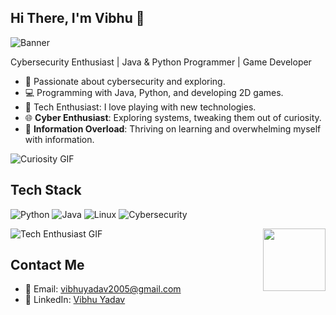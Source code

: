## Hi There, I'm Vibhu 👋

![Banner](https://plus.unsplash.com/premium_photo-1714618835760-5b2175ad3249?q=80&w=2689&auto=format&fit=crop&ixlib=rb-4.0.3&ixid=M3wxMjA3fDB8MHxwaG90by1wYWdlfHx8fGVufDB8fHx8fA%3D%3D)

Cybersecurity Enthusiast | Java & Python Programmer | Game Developer

- 🔐 Passionate about cybersecurity and exploring.
- 💻 Programming with Java, Python, and developing 2D games.
- 👾 Tech Enthusiast: I love playing with new technologies.
- 🌐 **Cyber Enthusiast**: Exploring systems, tweaking them out of curiosity.
- 🧠 **Information Overload**: Thriving on learning and overwhelming myself with information.

![Curiosity GIF](https://media.giphy.com/media/3oEjHECc1GftirnHZm/giphy.gif?cid=790b7611ns59g4evrrnqniehqkxo0oul79dd6jp20omc23ft&ep=v1_gifs_search&rid=giphy.gif&ct=g)

## Tech Stack
![Python](https://img.shields.io/badge/-Python-3776AB?style=flat&logo=python&logoColor=white)
![Java](https://img.shields.io/badge/-Java-007396?style=flat&logo=java&logoColor=white)
![Linux](https://img.shields.io/badge/-Linux-FCC624?style=flat&logo=linux&logoColor=black)
![Cybersecurity](https://img.shields.io/badge/-Cybersecurity-009688?style=flat&logo=security&logoColor=white)

![Tech Enthusiast GIF](https://media.giphy.com/media/v7WM6sLcnGIc8/giphy.gif?cid=ecf05e47xlnlwkoq8rklw5npthgvyv9tiyyxn42nwf1vtjuw&ep=v1_gifs_search&rid=giphy.gif&ct=g)
<img src="https://media.giphy.com/media/2i7jspnRBYgg6v4Oki/giphy.gif?cid=ecf05e47vy36lwztw8pem2mit2iw0z1c6gnq9ph6vqaqeyey&ep=v1_gifs_search&rid=giphy.gif&ct=g" align="right" width="100" height="100">

## Contact Me
- 📧 Email: [vibhuyadav2005@gmail.com](mailto:vibhuyadav2005@gmail.com)
- 💼 LinkedIn: [Vibhu Yadav](https://www.linkedin.com/in/vibhu-yadav-77b51b29a/)

